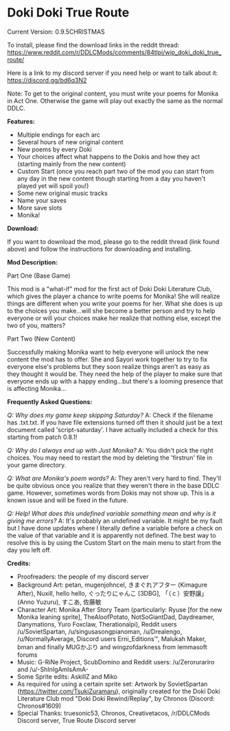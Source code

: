 # Doki Doki True Route

Current Version: 0.9.5CHRISTMAS

To install, please find the download links in the reddit thread:
https://www.reddit.com/r/DDLCMods/comments/84tlpi/wip_doki_doki_true_route/

Here is a link to my discord server if you need help or want to talk about it: https://discord.gg/bd6q3N2

Note: To get to the original content, you must write your poems for Monika in Act One. Otherwise the game will play out exactly the same as the normal DDLC.

**Features:**

- Multiple endings for each arc
- Several hours of new original content
- New poems by every Doki
- Your choices affect what happens to the Dokis and how they act (starting mainly from the new content)
- Custom Start (once you reach part two of the mod you can start from any day in the new content though starting from a day you haven't played yet will spoil you!)
- Some new original music tracks
- Name your saves
- More save slots
- Monika!

**Download:**

If you want to download the mod, please go to the reddit thread (link found above) and follow the instructions for downloading and installing.

**Mod Description:**

Part One (Base Game)

This mod is a "what-if" mod for the first act of Doki Doki Literature Club, which gives the player a chance to write poems for Monika! She will realize things are different when you write your poems for her. What she does is up to the choices you make...will she become a better person and try to help everyone or will your choices make her realize that nothing else, except the two of you, matters?

Part Two (New Content)

Successfully making Monika want to help everyone will unlock the new content the mod has to offer. She and Sayori work together to try to fix everyone else's problems but they soon realize things aren't as easy as they thought it would be. They need the help of the player to make sure that everyone ends up with a happy ending...but there's a looming presence that is affecting Monika...

**Frequently Asked Questions:**

*Q: Why does my game keep skipping Saturday?*
A: Check if the filename has .txt.txt. If you have file extensions turned off then it should just be a text document called 'script-saturday'. I have actually included a check for this starting from patch 0.8.1!

*Q: Why do I always end up with Just Monika?*
A: You didn't pick the right choices. You may need to restart the mod by deleting the 'firstrun' file in your game directory.

*Q: What are Monika's poem words?*
A: They aren't very hard to find. They'll be quite obvious once you realize that they weren't there in the base DDLC game. However, sometimes words from Dokis may not show up. This is a known issue and will be fixed in the future.

*Q: Help! What does this undefined variable something mean and why is it giving me errors?*
A: It's probably an undefined variable. It might be my fault but I have done updates where I literally define a variable before a check on the value of that variable and it is apparently not defined. The best way to resolve this is by using the Custom Start on the main menu to start from the day you left off.

**Credits:**

- Proofreaders: the people of my discord server
- Background Art: petan, mugenjohncel, きまぐれアフター (Kimagure After), Nuxill, hello hello, ぐったりにゃんこ [3DBG], 「（ｃ）安野譲」 (Anno Yuzuru), すこあ, 佐藤敏
- Character Art: Monika After Story Team (particularly: Ryuse [for the new Monika leaning sprite], TheAloofPotato, NotSoGiantDad, Daydreamer, Danymations, Yuro Foxclaw, Therationalpi), Reddit users /u/SovietSpartan, /u/singusasongpianoman, /u/Drealengo, /u/NormallyAverage, Discord users Erni_Editions™, Malukah Maker, bman and finally MUGかぶり and wingzofdarkness from lemmasoft forums
- Music: G-RiNe Project, ScubDomino and Reddit users: /u/Zerorurariro and /u/-ShInIgAmIsAmA-
- Some Sprite edits: AskillZ and Miko
- As required for using a certain sprite set: Artwork by SovietSpartan (https://twitter.com/TsukiZuramaru), originally created for the Doki Doki Literature Club mod "Doki Doki Rewind/Replay", by Chronos (Discord: Chronos#1609)
- Special Thanks: truesonic53, Chronos, Creativetacos, /r/DDLCMods Discord server, True Route Discord server
